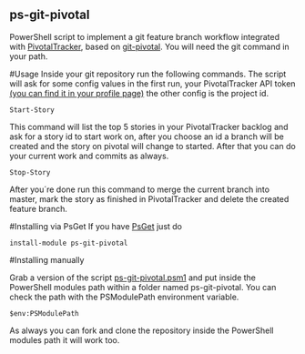 ps-git-pivotal
--------------
PowerShell script to implement a git feature branch workflow integrated with [PivotalTracker][1], based on [git-pivotal][2].
You will need the git command in your path.

#Usage
Inside your git repository run the following commands. The script will ask for some config values in the first run, your PivotalTracker API token [(you can find it in your profile page)][5] the other config is the project id.

    Start-Story
    
This command will list the top 5 stories in your PivotalTracker backlog and ask for a story id to start work on, after you choose an id a branch will be created and the story on pivotal will change to started.
After that you can do your current work and commits as always.

    Stop-Story
    
After you´re done run this command to merge the current branch into master, mark the story as finished in PivotalTracker and delete the created feature branch. 

#Installing via PsGet
If you have [PsGet][4] just do

    install-module ps-git-pivotal

#Installing manually

Grab a version of the script [ps-git-pivotal.psm1][3] and put inside the PowerShell modules path within a folder named ps-git-pivotal. You can check the path with the PSModulePath environment variable.

    $env:PSModulePath
    
As always you can fork and clone the repository inside the PowerShell modules path it will work too.

[1]: https://www.pivotaltracker.com/
[2]: https://github.com/trydionel/git-pivotal
[3]: https://github.com/marciotoshio/ps-git-pivotal/raw/master/ps-git-pivotal.psm1
[4]: http://psget.net/
[5]: https://www.pivotaltracker.com/profile
